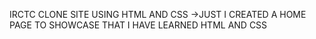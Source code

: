 IRCTC CLONE SITE USING HTML AND CSS
->JUST I CREATED A HOME PAGE TO SHOWCASE THAT I HAVE LEARNED HTML AND CSS 
